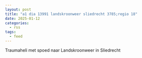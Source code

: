 ```yaml
---
layout: post
title: "a1 dia 13991 landskroonweer sliedrecht 3785;regio 18"
date: 2025-01-12
categories: 
  - rss
tags: 
  - feed
---
```


Traumaheli met spoed naar Landskroonweer in Sliedrecht
